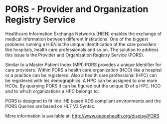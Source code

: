 # PORS - Provider and Organization Registry Service

Healthcare Information Exchange Networks (HIEN) enables the exchange of medical information between different institutions. One of the biggest problems running a HIEN is the unique identification of the care providers like hospitals, health care professionals and so on. The solution to address this issue is the Provider and Organization Registry Service (PORS).

Similar to a Master Patient Index (MPI) PORS provides a unique Identifier for care providers. Within PORS a health care organization (HCO) like a hospital or a practice can be registered. Also a health care professional (HPC) can be registered with his demographics. A HPC can be assigned to one more HCOs. By querying PORS it can be figured out the unique ID of a HPC, HCO and to which organizations a HPC belongs to.

PORS is designed to fit into IHE based XDS compliant environments and the PORS Queries are based on HL7 V2 Syntax.

More information is available at: http://www.openehealth.org/display/PORS